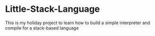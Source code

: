 # Little-Stack-Language
This is my holiday project to learn how to build a simple interpreter and compile for a stack-based language
